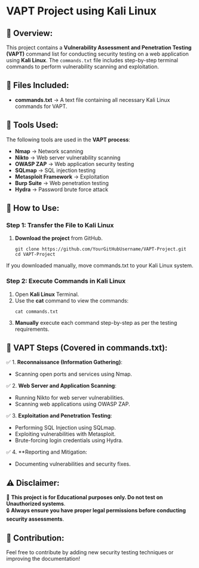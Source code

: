 # VAPT Project using Kali Linux  

## 📌 Overview:
This project contains a **Vulnerability Assessment and Penetration Testing (VAPT)** command list for conducting security testing on a web application using **Kali Linux**. The `commands.txt` file includes step-by-step terminal commands to perform vulnerability scanning and exploitation.<br />

## 📂 Files Included: 
- **commands.txt** → A text file containing all necessary Kali Linux commands for VAPT.<br />

## 🔧 Tools Used:
The following tools are used in the **VAPT process**:<br />
- **Nmap** → Network scanning<br />
- **Nikto** → Web server vulnerability scanning<br />
- **OWASP ZAP** → Web application security testing<br /> 
- **SQLmap** → SQL injection testing<br />
- **Metasploit Framework** → Exploitation<br />
- **Burp Suite** → Web penetration testing<br />
- **Hydra** → Password brute force attack<br />

## 🚀 How to Use:
### **Step 1: Transfer the File to Kali Linux**  
1. **Download the project** from GitHub.  
   ```bash<br />
   git clone https://github.com/YourGitHubUsername/VAPT-Project.git
   cd VAPT-Project
If you downloaded manually, move commands.txt to your Kali Linux system.<br />

### **Step 2: Execute Commands in Kali Linux**
1. Open **Kali Linux** Terminal.<br />
2. Use the **cat** command to view the commands:<br />
   ```bash<br />
   cat commands.txt
3. **Manually** execute each command step-by-step as per the testing requirements.<br />

## 📜 VAPT Steps (Covered in commands.txt):
✅ 1. **Reconnaissance (Information Gathering)**:<br />
- Scanning open ports and services using Nmap.<br />

✅ 2. **Web Server and Application Scanning**:<br />
- Running Nikto for web server vulnerabilities.<br />
- Scanning web applications using OWASP ZAP.<br />

✅ 3. **Exploitation and Penetration Testing**:<br />
- Performing SQL Injection using SQLmap.<br />
- Exploiting vulnerabilities with Metasploit.<br />
- Brute-forcing login credentials using Hydra.<br />

✅ 4. **Reporting and Mitigation:<br />
- Documenting vulnerabilities and security fixes.<br />

## ⚠️ Disclaimer:
🚨 **This project is for Educational purposes only. Do not test on Unauthorized systems**.<br />
🔒 **Always ensure you have proper legal permissions before conducting security assessments**.<br />

## 📢 Contribution:
Feel free to contribute by adding new security testing techniques or improving the documentation!<br />
